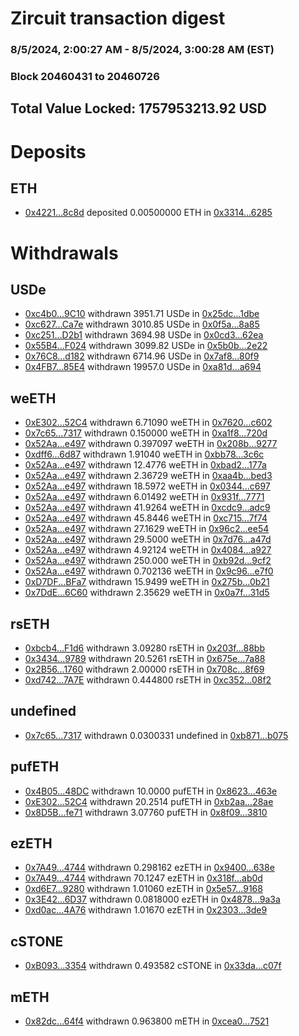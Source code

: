 # Zircuit transaction digest
### 8/5/2024, 2:00:27 AM - 8/5/2024, 3:00:28 AM (EST)
### Block 20460431 to 20460726

## Total Value Locked: 1757953213.92 USD

# Deposits
## ETH
- [0x4221...8c8d](https://etherscan.io/address/0x4221eE1D17ec6faceCcAa0803AbbFc2512848c8d) deposited 0.00500000 ETH in [0x3314...6285](https://etherscan.io/tx/0x4221eE1D17ec6faceCcAa0803AbbFc2512848c8d)
# Withdrawals
## USDe
- [0xc4b0...9C10](https://etherscan.io/address/0xc4b0ae284e085DA227B81A62151BDeC2BCd19C10) withdrawn 3951.71 USDe in [0x25dc...1dbe](https://etherscan.io/tx/0xc4b0ae284e085DA227B81A62151BDeC2BCd19C10)
- [0xc627...Ca7e](https://etherscan.io/address/0xc62785b58724D744B843e479D76D47897E61Ca7e) withdrawn 3010.85 USDe in [0x0f5a...8a85](https://etherscan.io/tx/0xc62785b58724D744B843e479D76D47897E61Ca7e)
- [0xc251...D2b1](https://etherscan.io/address/0xc25174aFC6dF79cCe91691eA8d8dA3C4675dD2b1) withdrawn 3694.98 USDe in [0x0cd3...62ea](https://etherscan.io/tx/0xc25174aFC6dF79cCe91691eA8d8dA3C4675dD2b1)
- [0x55B4...F024](https://etherscan.io/address/0x55B41331fC4aD1f659BB4b1C963B4ed90ff2F024) withdrawn 3099.82 USDe in [0x5b0b...2e22](https://etherscan.io/tx/0x55B41331fC4aD1f659BB4b1C963B4ed90ff2F024)
- [0x76C8...d182](https://etherscan.io/address/0x76C843719A381b43a872Ddea68Ba0c16529Bd182) withdrawn 6714.96 USDe in [0x7af8...80f9](https://etherscan.io/tx/0x76C843719A381b43a872Ddea68Ba0c16529Bd182)
- [0x4FB7...85E4](https://etherscan.io/address/0x4FB7A36649388605Ff7769F2c26F41b2007585E4) withdrawn 19957.0 USDe in [0xa81d...a694](https://etherscan.io/tx/0x4FB7A36649388605Ff7769F2c26F41b2007585E4)
## weETH
- [0xE302...52C4](https://etherscan.io/address/0xE302B0fd3C0DA272dFa99aBd91b69566C63252C4) withdrawn 6.71090 weETH in [0x7620...c602](https://etherscan.io/tx/0xE302B0fd3C0DA272dFa99aBd91b69566C63252C4)
- [0x7c65...7317](https://etherscan.io/address/0x7c657B4594c0547840c3F790AACcb23db8c07317) withdrawn 0.150000 weETH in [0xa1f8...720d](https://etherscan.io/tx/0x7c657B4594c0547840c3F790AACcb23db8c07317)
- [0x52Aa...e497](https://etherscan.io/address/0x52Aa899454998Be5b000Ad077a46Bbe360F4e497) withdrawn 0.397097 weETH in [0x208b...9277](https://etherscan.io/tx/0x52Aa899454998Be5b000Ad077a46Bbe360F4e497)
- [0xdff6...6d87](https://etherscan.io/address/0xdff6F1Ae7E0eC6cBE3C37A9108225E2c1E6F6d87) withdrawn 1.91040 weETH in [0xbb78...3c6c](https://etherscan.io/tx/0xdff6F1Ae7E0eC6cBE3C37A9108225E2c1E6F6d87)
- [0x52Aa...e497](https://etherscan.io/address/0x52Aa899454998Be5b000Ad077a46Bbe360F4e497) withdrawn 12.4776 weETH in [0xbad2...177a](https://etherscan.io/tx/0x52Aa899454998Be5b000Ad077a46Bbe360F4e497)
- [0x52Aa...e497](https://etherscan.io/address/0x52Aa899454998Be5b000Ad077a46Bbe360F4e497) withdrawn 2.36729 weETH in [0xaa4b...bed3](https://etherscan.io/tx/0x52Aa899454998Be5b000Ad077a46Bbe360F4e497)
- [0x52Aa...e497](https://etherscan.io/address/0x52Aa899454998Be5b000Ad077a46Bbe360F4e497) withdrawn 18.5972 weETH in [0x0344...c697](https://etherscan.io/tx/0x52Aa899454998Be5b000Ad077a46Bbe360F4e497)
- [0x52Aa...e497](https://etherscan.io/address/0x52Aa899454998Be5b000Ad077a46Bbe360F4e497) withdrawn 6.01492 weETH in [0x931f...7771](https://etherscan.io/tx/0x52Aa899454998Be5b000Ad077a46Bbe360F4e497)
- [0x52Aa...e497](https://etherscan.io/address/0x52Aa899454998Be5b000Ad077a46Bbe360F4e497) withdrawn 41.9264 weETH in [0xcdc9...adc9](https://etherscan.io/tx/0x52Aa899454998Be5b000Ad077a46Bbe360F4e497)
- [0x52Aa...e497](https://etherscan.io/address/0x52Aa899454998Be5b000Ad077a46Bbe360F4e497) withdrawn 45.8446 weETH in [0xc715...7f74](https://etherscan.io/tx/0x52Aa899454998Be5b000Ad077a46Bbe360F4e497)
- [0x52Aa...e497](https://etherscan.io/address/0x52Aa899454998Be5b000Ad077a46Bbe360F4e497) withdrawn 27.1629 weETH in [0x96c2...ee54](https://etherscan.io/tx/0x52Aa899454998Be5b000Ad077a46Bbe360F4e497)
- [0x52Aa...e497](https://etherscan.io/address/0x52Aa899454998Be5b000Ad077a46Bbe360F4e497) withdrawn 29.5000 weETH in [0x7d76...a47d](https://etherscan.io/tx/0x52Aa899454998Be5b000Ad077a46Bbe360F4e497)
- [0x52Aa...e497](https://etherscan.io/address/0x52Aa899454998Be5b000Ad077a46Bbe360F4e497) withdrawn 4.92124 weETH in [0x4084...a927](https://etherscan.io/tx/0x52Aa899454998Be5b000Ad077a46Bbe360F4e497)
- [0x52Aa...e497](https://etherscan.io/address/0x52Aa899454998Be5b000Ad077a46Bbe360F4e497) withdrawn 250.000 weETH in [0xb92d...9cf2](https://etherscan.io/tx/0x52Aa899454998Be5b000Ad077a46Bbe360F4e497)
- [0x52Aa...e497](https://etherscan.io/address/0x52Aa899454998Be5b000Ad077a46Bbe360F4e497) withdrawn 0.702136 weETH in [0x9c96...e7f0](https://etherscan.io/tx/0x52Aa899454998Be5b000Ad077a46Bbe360F4e497)
- [0xD7DF...BFa7](https://etherscan.io/address/0xD7DF7E085214743530afF339aFC420c7c720BFa7) withdrawn 15.9499 weETH in [0x275b...0b21](https://etherscan.io/tx/0xD7DF7E085214743530afF339aFC420c7c720BFa7)
- [0x7DdE...6C60](https://etherscan.io/address/0x7DdE5E31624194f00c6Bb81c56d7247da5ad6C60) withdrawn 2.35629 weETH in [0x0a7f...31d5](https://etherscan.io/tx/0x7DdE5E31624194f00c6Bb81c56d7247da5ad6C60)
## rsETH
- [0xbcb4...F1d6](https://etherscan.io/address/0xbcb4c8386c097589e7825aAeb9E7C6295835F1d6) withdrawn 3.09280 rsETH in [0x203f...88bb](https://etherscan.io/tx/0xbcb4c8386c097589e7825aAeb9E7C6295835F1d6)
- [0x3434...9789](https://etherscan.io/address/0x34349c5569e7B846c3558961552D2202760A9789) withdrawn 20.5261 rsETH in [0x675e...7a88](https://etherscan.io/tx/0x34349c5569e7B846c3558961552D2202760A9789)
- [0x2B56...1760](https://etherscan.io/address/0x2B5630863A352D720633eF11f095F24072c41760) withdrawn 2.00000 rsETH in [0x708c...8f69](https://etherscan.io/tx/0x2B5630863A352D720633eF11f095F24072c41760)
- [0xd742...7A7E](https://etherscan.io/address/0xd7421B8B7010F13E0c996b84eb6545Bc42a57A7E) withdrawn 0.444800 rsETH in [0xc352...08f2](https://etherscan.io/tx/0xd7421B8B7010F13E0c996b84eb6545Bc42a57A7E)
## undefined
- [0x7c65...7317](https://etherscan.io/address/0x7c657B4594c0547840c3F790AACcb23db8c07317) withdrawn 0.0300331 undefined in [0xb871...b075](https://etherscan.io/tx/0x7c657B4594c0547840c3F790AACcb23db8c07317)
## pufETH
- [0x4B05...48DC](https://etherscan.io/address/0x4B052B7c7FabF44bEdd42B1a06eE2a81057448DC) withdrawn 10.0000 pufETH in [0x8623...463e](https://etherscan.io/tx/0x4B052B7c7FabF44bEdd42B1a06eE2a81057448DC)
- [0xE302...52C4](https://etherscan.io/address/0xE302B0fd3C0DA272dFa99aBd91b69566C63252C4) withdrawn 20.2514 pufETH in [0xb2aa...28ae](https://etherscan.io/tx/0xE302B0fd3C0DA272dFa99aBd91b69566C63252C4)
- [0x8D5B...fe71](https://etherscan.io/address/0x8D5Bc8Dc8cd58aDFc53AD968410731E41dF4fe71) withdrawn 3.07760 pufETH in [0x8f09...3810](https://etherscan.io/tx/0x8D5Bc8Dc8cd58aDFc53AD968410731E41dF4fe71)
## ezETH
- [0x7A49...4744](https://etherscan.io/address/0x7A493Be5c2ce014cD049Bf178a1ac0Db1B434744) withdrawn 0.298162 ezETH in [0x9400...638e](https://etherscan.io/tx/0x7A493Be5c2ce014cD049Bf178a1ac0Db1B434744)
- [0x7A49...4744](https://etherscan.io/address/0x7A493Be5c2ce014cD049Bf178a1ac0Db1B434744) withdrawn 70.1247 ezETH in [0x318f...ab0d](https://etherscan.io/tx/0x7A493Be5c2ce014cD049Bf178a1ac0Db1B434744)
- [0xd6E7...9280](https://etherscan.io/address/0xd6E74ae88f9d375a4870c9116753542090179280) withdrawn 1.01060 ezETH in [0x5e57...9168](https://etherscan.io/tx/0xd6E74ae88f9d375a4870c9116753542090179280)
- [0x3E42...6D37](https://etherscan.io/address/0x3E420490328d15813EE2c72740B5D5541FF06D37) withdrawn 0.0818000 ezETH in [0x4878...9a3a](https://etherscan.io/tx/0x3E420490328d15813EE2c72740B5D5541FF06D37)
- [0xd0ac...4A76](https://etherscan.io/address/0xd0ac18Ca95cEA724A7cD6901A536e7d5C5374A76) withdrawn 1.01670 ezETH in [0x2303...3de9](https://etherscan.io/tx/0xd0ac18Ca95cEA724A7cD6901A536e7d5C5374A76)
## cSTONE
- [0xB093...3354](https://etherscan.io/address/0xB093C3aBec90a54Ab8068F70925FfB52CF5e3354) withdrawn 0.493582 cSTONE in [0x33da...c07f](https://etherscan.io/tx/0xB093C3aBec90a54Ab8068F70925FfB52CF5e3354)
## mETH
- [0x82dc...64f4](https://etherscan.io/address/0x82dc92b01c7fF54911842956083795f60f6F64f4) withdrawn 0.963800 mETH in [0xcea0...7521](https://etherscan.io/tx/0x82dc92b01c7fF54911842956083795f60f6F64f4)
